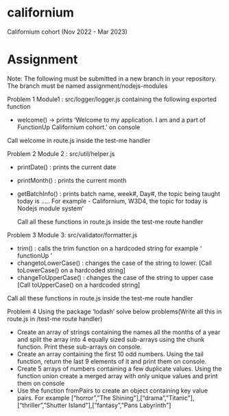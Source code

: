 # californium
Californium cohort (Nov 2022 - Mar 2023)

# Assignment

Note: The following must be submitted in a new branch in your repository. The branch must be named assignment/nodejs-modules

Problem 1
Module1 : src/logger/logger.js containing the following exported function
- welcome() -> prints ‘Welcome to my application. I am <name> and a part of FunctionUp Californium cohort.’ on console

Call welcome in route.js inside the test-me handler

Problem 2
Module 2 : src/util/helper.js

- printDate() : prints the current date
- printMonth() : prints the current month
- getBatchInfo() : prints batch name, week#, Day#, the topic being taught today is ….. For example - Californium, W3D4, the topic for today is Nodejs module system’
	
	Call all these functions in route.js inside the test-me route handler

Problem 3
Module 3: src/validator/formatter.js
- trim() : calls the trim function on a hardcoded string for example ‘ functionUp  ’
- changetoLowerCase() : changes the case of the string to lower. [Call toLowerCase() on a hardcoded string]
- changeToUpperCase() : changes the case of the string to upper case [Call toUpperCase() on a hardcoded string]

Call all these functions in route.js inside the test-me route handler

Problem 4
Using the package ‘lodash’ solve below problems(Write all this in route.js in /test-me route handler)
- Create an array of strings containing the names all the months of a year and split the array into 4 equally sized sub-arrays using the chunk function. Print these sub-arrays on console.
- Create an array containing the first 10 odd numbers. Using the tail function, return the last 9 elements of it and print them on console.
- Create 5 arrays of numbers containing a few duplicate values. Using the function union create a merged array with only unique values and print them on console
- Use the function fromPairs to create an object containing key value pairs. For example [“horror”,”The Shining"],[“drama”,”Titanic"],[“thriller”,”Shutter Island"],[“fantasy”,”Pans Labyrinth"]






